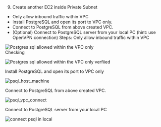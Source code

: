 9. Create another EC2 inside Private Subnet
 - Only allow inbound traffic within VPC
 - Install PostgreSQL and open its port to VPC only.
 - Connect to PostgreSQL from above created VPC.
 - (Optional) Connect to PostgreSQL server from your local PC (hint: use OpenVPN connection)
Steps:
Only allow inbound traffic within VPC<br/>

![Postgres sql allowed within the VPC only](https://user-images.githubusercontent.com/53372486/145211209-92ae5d86-c4b0-4469-852c-5bd1442a55cd.PNG)<br/>
Checking 

![Postgres sql allowed within the VPC only verfiied](https://user-images.githubusercontent.com/53372486/145211226-c4ebdd93-1427-4cd9-861e-fca3f5276825.PNG)<br/>

Install PostgreSQL and open its port to VPC only <br/>

![psql_host_machine](https://user-images.githubusercontent.com/53372486/145211216-2e5e85d5-26f2-42be-95cc-09770b3d94c4.png)<br/>

Connect to PostgreSQL from above created VPC.<br/>

![psql_vpc_connect](https://user-images.githubusercontent.com/53372486/145211220-d271bb60-a1a3-4f64-ad45-ce74ef3b17c1.png)<br/>

 Connect to PostgreSQL server from your local PC<br/>

![connect psql in local](https://user-images.githubusercontent.com/53372486/145211225-7bffe8f2-73dc-44d4-b66d-e203dc778c6b.png)<br/>


